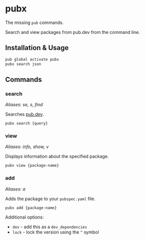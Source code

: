 # pubx

The missing `pub` commands.

Search and view packages from pub.dev from the command line.

## Installation & Usage

```sh
pub global activate pubx
pubx search json
```

## Commands

### search

*Aliases: se, s, find*

Searches [pub.dev](https://pub.dev).

`pubx search {query}`

### view

*Aliases: info, show, v*

Displays information about the specified package.

`pubx view {package-name}`

### add

*Aliases: a*

Adds the package to your `pubspec.yaml` file.

`pubx add {package-name}`

Additional options:

* `dev` - add this as a `dev_dependencies`
* `lock` - lock the version using the `^` symbol
